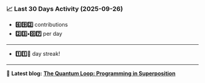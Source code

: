 <!--START_STATS-->
### 📈 Last 30 Days Activity (2025-09-26)  
- **6️⃣9️⃣2️⃣** contributions  
- **2️⃣3️⃣•0️⃣7️⃣** per day
---
- **1️⃣1️⃣🎱** day streak!
---
📝 **Latest blog:** [**The Quantum Loop: Programming in Superposition**](https://andriak.com/blog/quantum-loop)
<!--END_STATS-->
